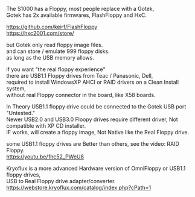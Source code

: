 The S1000 has a Floppy, most people replace with a Gotek,  </br>
Gotek has 2x available firmwares, FlashFloppy and HxC.  </br>

https://github.com/keirf/FlashFloppy </br>
https://hxc2001.com/store/ </br>

but Gotek only read floppy image files. </br>
and can store / emulate 999 floppy disks. </br>
as long as the USB memory allows. </br>

if you want "the real floppy experience" </br>
there are USB1.1 Floppy drives from Teac / Panasonic, Dell, </br>
required to install WindowsXP AHCI or RAID drivers on a Clean Install system, </br>
without real Floppy connector in the board, like X58 boards. </br>

In Theory USB1.1 floppy drive could be connected to the Gotek USB port "Untested." </br> 
Newer USB2.0 and USB3.0 Floopy drives require different driver, Not compatible with XP CD installer. </br>
IF works, will create a floppy image, Not Native like the Real Floppy drive. </br>

some USB1.1 floppy drives are Better than others, see the video: RAID Floppy. </br>
https://youtu.be/1hc52_PWeU8 </br>

Kryoflux is a more advanced Hardware version of OmniFloppy or USB1.1 floppy drives, </br>
USB to Real Floppy drive adapter/converter. </br>
https://webstore.kryoflux.com/catalog/index.php?cPath=1 </br>
